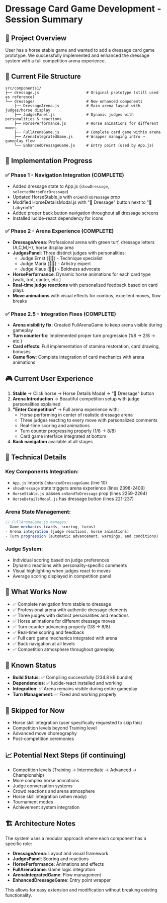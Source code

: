 # Dressage Card Game Development - Session Summary

## 🎯 **Project Overview**
User has a horse stable game and wanted to add a dressage card game prototype. We successfully implemented and enhanced the dressage system with a full competition arena experience.

## 📁 **Current File Structure**
```
src/components1/
├── dressage.js                     # Original prototype (still used as reference)
└── dressage/                       # New enhanced components
    ├── DressageArena.js            # Main arena layout with judges/horse display
    ├── JudgesPanel.js              # Dynamic judges with personalities & reactions
    ├── HorsePerformance.js         # Horse animations for different moves
    ├── FullArenaGame.js            # Complete card game within arena
    ├── ArenaIntegratedGame.js      # Wrapper managing intro → gameplay flow
    └── EnhancedDressageGame.js     # Entry point (used by App.js)
```

## 🚀 **Implementation Progress**

### ✅ **Phase 1 - Navigation Integration (COMPLETE)**
- Added dressage state to App.js (`showDressage`, `selectedHorseForDressage`)
- Updated HorseStable.js with `onSendToDressage` prop
- Modified HorseDetailsModal.js with "🏇 Dressage" button next to "🌟 Labyrinth"
- Added proper back button navigation throughout all dressage screens
- Installed lucide-react dependency for icons

### ✅ **Phase 2 - Arena Experience (COMPLETE)**
- **DressageArena**: Professional arena with green turf, dressage letters (A,C,M,H), horse display area
- **JudgesPanel**: Three distinct judges with personalities:
  - Judge Ernst (👨‍⚖️) - Technique specialist
  - Judge Maria (👩‍⚖️) - Artistry expert  
  - Judge Klaus (🧑‍⚖️) - Boldness advocate
- **HorsePerformance**: Dynamic horse animations for each card type (walk, trot, canter, etc.)
- **Real-time judge reactions** with personalized feedback based on card plays
- **Move animations** with visual effects for combos, excellent moves, flow breaks

### ✅ **Phase 2.5 - Integration Fixes (COMPLETE)**
- **Arena visibility fix**: Created FullArenaGame to keep arena visible during gameplay
- **Turn counter fix**: Implemented proper turn progression (1/8 → 2/8 → etc.)
- **Card effects**: Full implementation of stamina restoration, card drawing, bonuses
- **Game flow**: Complete integration of card mechanics with arena animations

## 🎮 **Current User Experience**
1. **Stable** → Click horse → Horse Details Modal → "🏇 Dressage" button
2. **Arena Introduction** → Beautiful competition setup with judge personalities explained
3. **"Enter Competition"** → Full arena experience with:
   - Horse performing in center of realistic dressage arena
   - Three judges reacting to every move with personalized comments
   - Real-time scoring and animations
   - Turn counter progressing properly (1/8 → 8/8)
   - Card game interface integrated at bottom
4. **Back navigation** available at all stages

## 🔧 **Technical Details**

### **Key Components Integration:**
- `App.js` imports `EnhancedDressageGame` (line 10)
- `showDressage` state triggers arena experience (lines 2398-2409)
- `HorseStable.js` passes `onSendToDressage` prop (lines 2259-2264)
- `HorseDetailsModal.js` has dressage button (lines 221-237)

### **Arena State Management:**
```javascript
// FullArenaGame.js manages:
- Game mechanics (cards, scoring, turns)
- Arena integration (judge reactions, horse animations)
- Turn progression (automatic advancement, warnings, end conditions)
```

### **Judge System:**
- Individual scoring based on judge preferences
- Dynamic reactions with personality-specific comments
- Visual highlighting when judges react to moves
- Average scoring displayed in competition panel

## 🎯 **What Works Now**
- ✅ Complete navigation from stable to dressage
- ✅ Professional arena with authentic dressage elements
- ✅ Three judges with distinct personalities and reactions
- ✅ Horse animations for different dressage moves
- ✅ Turn counter advancing properly (1/8 → 8/8)
- ✅ Real-time scoring and feedback
- ✅ Full card game mechanics integrated with arena
- ✅ Back navigation at all levels
- ✅ Competition atmosphere throughout gameplay

## 🚧 **Known Status**
- **Build Status**: ✅ Compiling successfully (234.8 kB bundle)
- **Dependencies**: ✅ lucide-react installed and working
- **Integration**: ✅ Arena remains visible during entire gameplay
- **Turn Management**: ✅ Fixed and working properly

## 🔄 **Skipped for Now**
- Horse skill integration (user specifically requested to skip this)
- Competition levels beyond Training level
- Advanced move choreography
- Post-competition ceremonies

## 📈 **Potential Next Steps** (if continuing)
- Competition levels (Training → Intermediate → Advanced → Championship)
- More complex horse animations
- Judge conversation systems
- Crowd reactions and arena atmosphere
- Horse skill integration (when ready)
- Tournament modes
- Achievement system integration

## 🏗️ **Architecture Notes**
The system uses a modular approach where each component has a specific role:
- **DressageArena**: Layout and visual framework
- **JudgesPanel**: Scoring and reactions
- **HorsePerformance**: Animations and effects
- **FullArenaGame**: Game logic integration
- **ArenaIntegratedGame**: Flow management
- **EnhancedDressageGame**: Entry point wrapper

This allows for easy extension and modification without breaking existing functionality.